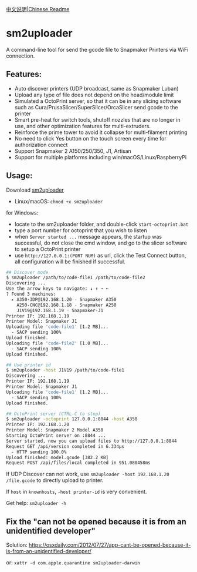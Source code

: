 [中文说明|Chinese Readme](README.zh-cn.md)

# sm2uploader
A command-line tool for send the gcode file to Snapmaker Printers via WiFi connection.

## Features:
- Auto discover printers (UDP broadcast, same as Snapmaker Luban)
- Upload any type of file does not depend on the head/module limit
- Simulated a OctoPrint server, so that it can be in any slicing software such as Cura/PrusaSlicer/SuperSlicer/OrcaSlicer send gcode to the printer
- Smart pre-heat for switch tools, shutoff nozzles that are no longer in use, and other optimization features for multi-extruders.
- Reinforce the prime tower to avoid it collapse for multi-filament printing
- No need to click Yes button on the touch screen every time for authorization connect
- Support Snapmaker 2 A150/250/350, J1, Artisan
- Support for multiple platforms including win/macOS/Linux/RaspberryPi

## Usage:
Download [sm2uploader](https://github.com/macdylan/sm2uploader/releases)
  - Linux/macOS: `chmod +x sm2uploader`

for Windows:
 - locate to the sm2uploader folder, and double-click `start-octoprint.bat`
 - type a port number for octoprint that you wish to listen
 - when `Server started ...` message appears, the startup was successful, do not close the cmd window, and go to the slicer software to setup a OctoPrint printer
 - use `http://127.0.0.1:(PORT NUM)` as url, click the Test Connect button, all configuration will be finished if successful.

```bash
## Discover mode
$ sm2uploader /path/to/code-file1 /path/to/code-file2
Discovering ...
Use the arrow keys to navigate: ↓ ↑ → ←
? Found 3 machines:
  ▸ A350-3DP@192.168.1.20 - Snapmaker A350
    A250-CNC@192.168.1.18 - Snapmaker A250
    J1V19@192.168.1.19 - Snapmaker-J1
Printer IP: 192.168.1.19
Printer Model: Snapmaker J1
Uploading file 'code-file1' [1.2 MB]...
  - SACP sending 100%
Upload finished.
Uploading file 'code-file2' [1.0 MB]...
  - SACP sending 100%
Upload finished.

## Use printer id
$ sm2uploader -host J1V19 /path/to/code-file1
Discovering ...
Printer IP: 192.168.1.19
Printer Model: Snapmaker J1
Uploading file 'code-file1' [1.2 MB]...
  - SACP sending 100%
Upload finished.

## OctoPrint server (CTRL-C to stop)
$ sm2uploader -octoprint 127.0.0.1:8844 -host A350
Printer IP: 192.168.1.20
Printer Model: Snapmaker 2 Model A350
Starting OctoPrint server on :8844 ...
Server started, now you can upload files to http://127.0.0.1:8844
Request GET /api/version completed in 6.334µs
  - HTTP sending 100.0%
Upload finished: model.gcode [382.2 KB]
Request POST /api/files/local completed in 951.080458ms
```

If UDP Discover can not work, use `sm2uploader -host 192.168.1.20 /file.gcode` to directly upload to printer.

If `host` in `knownhosts`, `-host printer-id` is very convenient.

Get help: `sm2uploader -h`

## Fix the "can not be opened because it is from an unidentified developer"

Solution: https://osxdaily.com/2012/07/27/app-cant-be-opened-because-it-is-from-an-unidentified-developer/

or:
`xattr -d com.apple.quarantine sm2uploader-darwin`
